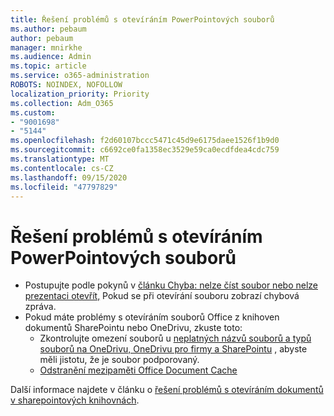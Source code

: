 ```yaml
---
title: Řešení problémů s otevíráním PowerPointových souborů
ms.author: pebaum
author: pebaum
manager: mnirkhe
ms.audience: Admin
ms.topic: article
ms.service: o365-administration
ROBOTS: NOINDEX, NOFOLLOW
localization_priority: Priority
ms.collection: Adm_O365
ms.custom:
- "9001698"
- "5144"
ms.openlocfilehash: f2d60107bccc5471c45d9e6175daee1526f1b9d0
ms.sourcegitcommit: c6692ce0fa1358ec3529e59ca0ecdfdea4cdc759
ms.translationtype: MT
ms.contentlocale: cs-CZ
ms.lasthandoff: 09/15/2020
ms.locfileid: "47797829"
---
```

# <a name="resolve-issues-opening-powerpoint-files"></a>Řešení problémů s otevíráním PowerPointových souborů

- Postupujte podle pokynů v [článku Chyba: nelze číst soubor nebo nelze prezentaci otevřít,](https://support.office.com/article/Error-Can-t-read-file-or-Presentation-cannot-be-opened-7f2f31e2-d4dd-4c1f-9e27-ba6fadf92d44) Pokud se při otevírání souboru zobrazí chybová zpráva.
- Pokud máte problémy s otevíráním souborů Office z knihoven dokumentů SharePointu nebo OneDrivu, zkuste toto:
    - Zkontrolujte omezení souborů u [neplatných názvů souborů a typů souborů na OneDrivu, OneDrivu pro firmy a SharePointu](https://support.office.com/article/64883a5d-228e-48f5-b3d2-eb39e07630fa) , abyste měli jistotu, že je soubor podporovaný.
    - [Odstranění mezipaměti Office Document Cache](https://support.office.com/article/b1d3765e-d71b-4bb8-99ca-acd22c42995d)

Další informace najdete v článku o [řešení problémů s otevíráním dokumentů v sharepointových knihovnách](https://support.office.com/article/31329fa1-4ad0-47fc-95d8-bb0c5b12a536).
